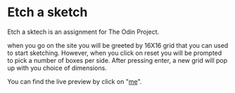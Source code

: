 # Etch a sketch

Etch a sktech is an assignment for The Odin Project.

when you go on the site you will be greeted by 16X16 grid that you can used to start sketching.
However, when you click on reset you will be prompted to pick a number of boxes per side. After pressing enter, a new grid will pop up with you choice of dimensions.

You can find the live preview by click on "[me](https://ayoubmissaoui.github.io/etch-a-sketch/)".